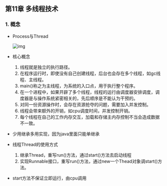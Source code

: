 ## 第11章 多线程技术

### 1. 概念

- Process与Thread

   ![img](https://img-blog.csdnimg.cn/20191024153605541.png?x-oss-process=image/watermark,type_ZmFuZ3poZW5naGVpdGk,shadow_10,text_aHR0cHM6Ly9ibG9nLmNzZG4ubmV0L3FxXzIxNTc5MDQ1,size_16,color_FFFFFF,t_70)
   
- 核心概念

   1. 线程就是独立的执行路径。
   2. 在程序运行时，即使没有自己创建线程，后台也会存在多个线程，如gc线程、主线程。
   3. main()称之为主线程，为系统的入口点，用于执行整个程序。
   4. 在一个进程中，如果开辟了多个线程，线程的运行由调度器安排调度，调度器是与操作系统紧密相关的，先后顺序是不能认为干预的。
   5. 对同一份资源操作时，会存在资源抢夺的问题，需要加入并发控制。
   6. 线程会带来额外的开销，如cpu调度时间，并发控制开销。
   7. 每个线程在自己的工作内存交互，加载和存储主内存控制不当会造成数据不一致。

- 少用继承多用实现，因为java里面只能单继承

- 线程Thread的使用方式

   1. 继承Thread，重写run()方法，通过start()方法去启动线程
   2. 实现Runnable接口，重写run()方法，通过new一个Thead对象调start()方法。

- start方法不保证立即运行，由cpu调用